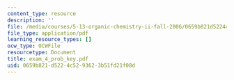 ```yaml
---
content_type: resource
description: ''
file: /media/courses/5-13-organic-chemistry-ii-fall-2006/0659b821d5224c5293623b51fd21f08d_exam_4_prob_key.pdf
file_type: application/pdf
learning_resource_types: []
ocw_type: OCWFile
resourcetype: Document
title: exam_4_prob_key.pdf
uid: 0659b821-d522-4c52-9362-3b51fd21f08d
---
```

